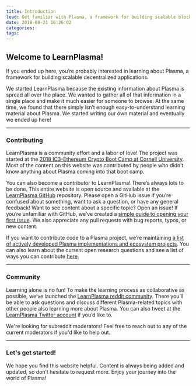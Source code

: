```yaml
---
title: Introduction
lead: Get familiar with Plasma, a framework for building scalable blockchain applications.
date: 2018-08-21 16:26:02
categories:
tags:
---
```


## Welcome to LearnPlasma!
If you ended up here, you’re probably interested in learning about Plasma, a framework for building scalable decentralized applications.

We started LearnPlasma because the existing information about Plasma is spread all over the place.
We wanted to gather all of that information in a single place and make it much easier for someone to browse.
At the same time, we found that there simply isn’t enough easy-to-understand learning material about Plasma.
We started writing our own material and eventually we ended up here!

---

### Contributing
LearnPlasma is a community effort and a labor of love!
The project was started at the [2018 IC3-Ethereum Crypto Boot Camp at Cornell University](http://www.initc3.org/events/2017-07-13-IC3-Ethereum-Crypto-Boot-Camp-at-Cornell-University.html).
Most of the content on this website was contributed by people who didn’t know anything about Plasma coming into that boot camp.

You can also become a contributor to LearnPlasma!
There’s always lots to be done.
This entire website is open source and available at the [LearnPlasma GitHub](https://github.com/ethsociety/plasma-website) repository.
Please open a GitHub issue if you’re confused about something, want to ask a question, or have any general feedback!
Want to see content about a specific topic? Open an issue!
If you’re unfamiliar with GitHub, we’ve created a [simple guide to opening your first issue](/en/misc#github-issues).
We also appreciate any pull requests with bug reports, typos, or new content.

If you want to contribute code to a Plasma project, we’re maintaining [a list of actively developed Plasma implementations and ecosystem projects](/en/build).
You can also learn about the current open research questions and see a list of ways you can contribute [here](/en/research).

---

### Community
Learning alone is no fun!
To make the learning process as collaborative as possible, we’ve launched the [LearnPlasma reddit community](https://www.reddit.com/r/learnplasma/).
There you’ll be able to ask questions and discuss different Plasma-related topics with other people also learning more about Plasma.
You can also tweet at the [LearnPlasma Twitter account](https://twitter.com/learnplasma) if you’d like to.

We're looking for subreddit moderators!
Feel free to reach out to any of the current moderators if you'd like to help out.

---

### Let's get started!
We hope you find this website helpful.
Content is always being added and updated, so don’t hesitate to request more.
Enjoy your journey into the world of Plasma!
